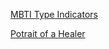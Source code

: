 [MBTI Type Indicators](http://en.wikipedia.org/wiki/Myers%E2%80%93Briggs_Type_Indicator#Type_dynamics_and_development)

[Potrait of a Healer](http://www.keirsey.com/4temps/healer.aspx)
